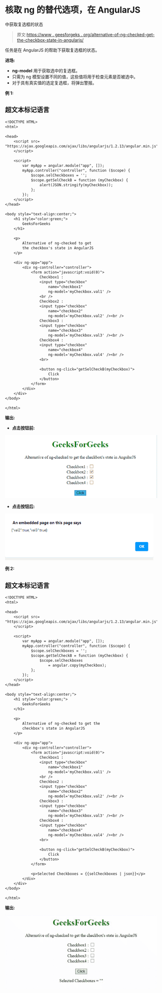 # 核取 ng 的替代选项，在 AngularJS

中获取复选框的状态

> 原文:[https://www . geesforgeks . org/alternative-of-ng-checked-get-the-checkbox-state-in-angularjs/](https://www.geeksforgeeks.org/alternative-of-ng-checked-to-get-the-checkboxs-state-in-angularjs/)

任务是在 AngularJS 的帮助下获取复选框的状态。

**进场:**

*   **ng-model** 用于获取选中的复选框。
*   只需为 ng 模型设置不同的值，这些值将用于检查元素是否被选中。
*   对于具有真实值的选定复选框，将弹出警报。

**例 1:**

## 超文本标记语言

```tshtml
<!DOCTYPE HTML>
<html>

<head>
    <script src=
"https://ajax.googleapis.com/ajax/libs/angularjs/1.2.13/angular.min.js">
    </script>

    <script>
        var myApp = angular.module("app", []);
        myApp.controller("controller", function ($scope) {
            $scope.selCheckboxes = '';
            $scope.getSelCheckB = function (myCheckbox) {
                alert(JSON.stringify(myCheckbox));
            };
        });
    </script>
</head>

<body style="text-align:center;">
    <h1 style="color:green;">
        GeeksForGeeks
    </h1>

    <p>
        Alternative of ng-checked to get 
        the checkbox's state in AngularJS
    </p>

    <div ng-app="app">
        <div ng-controller="controller">
            <form action="javascript:void(0)">
                Checkbox1 :
                <input type="checkbox" 
                    name="checkbox1" 
                    ng-model='myCheckbox.val1' />
                <br />
                Checkbox2 :
                <input type="checkbox" 
                    name="checkbox2" 
                    ng-model='myCheckbox.val2' /><br />
                Checkbox3 :
                <input type="checkbox" 
                    name="checkbox3" 
                    ng-model='myCheckbox.val3' /><br />
                Checkbox4 :
                <input type="checkbox" 
                    name="checkbox4" 
                    ng-model='myCheckbox.val4' /><br />
                <br>

                <button ng-click="getSelCheckB(myCheckbox)">
                    Click
                </button>
            </form>
        </div>
    </div>
</body>

</html>
```

**输出:**

*   **点击按钮前:**

![](img/e427956a637c62341699c864c5957139.png)

*   **点击按钮后:**

![](img/707351957e85e52e5786ad11e06ab727.png)

**例 2:**

## 超文本标记语言

```tshtml
<!DOCTYPE HTML>
<html>

<head>
    <script src=
"https://ajax.googleapis.com/ajax/libs/angularjs/1.2.13/angular.min.js">
    </script>

    <script>
        var myApp = angular.module("app", []);
        myApp.controller("controller", function ($scope) {
            $scope.selCheckboxes = '';
            $scope.getSelCheckB = function (myCheckbox) {
                $scope.selCheckboxes 
                    = angular.copy(myCheckbox);
            };
        });
    </script>
</head>

<body style="text-align:center;">
    <h1 style="color:green;">
        GeeksForGeeks
    </h1>

    <p>
        Alternative of ng-checked to get the 
        checkbox's state in AngularJS
    </p>

    <div ng-app="app">
        <div ng-controller="controller">
            <form action="javascript:void(0)">
                Checkbox1 :
                <input type="checkbox" 
                    name="checkbox1" 
                    ng-model='myCheckbox.val1' />
                <br />
                Checkbox2 :
                <input type="checkbox" 
                    name="checkbox2" 
                    ng-model='myCheckbox.val2' /><br />
                Checkbox3 :
                <input type="checkbox" 
                    name="checkbox3" 
                    ng-model='myCheckbox.val3' /><br />
                Checkbox4 :
                <input type="checkbox" 
                    name="checkbox4" 
                    ng-model='myCheckbox.val4' /><br />
                <br>

                <button ng-click="getSelCheckB(myCheckbox)">
                    Click
                </button>
            </form>

            <p>Selected Checkboxes = {{selCheckboxes | json}}</p>
        </div>
    </div>
</body>

</html>
```

**输出:**

![](img/87792ddb2a2755a4d94fcf7167d12416.png)